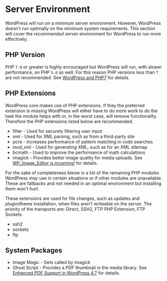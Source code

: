 # Server Environment
WordPress will run on a minimum server environment. However, WordPress doesn't run optimally on the minimum system requirements. This section will cover the _recommended_ server environment for WordPress to run more effectively.

## PHP Version
PHP `7.0` or greater is highly encouraged but WordPress will run, with slower performance, on PHP `5.6` as well. For this reason PHP versions less than `7` are not recommended. See [WordPress and PHP7](https://make.wordpress.org/core/2015/09/10/wordpress-and-php7/) for details.

## PHP Extensions
WordPress core makes use of PHP extensions. If they the preferred extension is missing WordPress will either have to do more work to do the task the module helps with or, in the worst case, will remove functionality. Therefore the PHP extensions listed below are recommended.

* filter - Used for securely filtering user input
* xml - Used for XML parsing, such as from a third-party site 
* pcre - Increases performance of pattern matching in code searches
* mod_xml - Used for generating XML, such as for an XML sitemap
* bcmath - Used to improve the performance of math calculations
* imagick - Provides better image quality for media uploads. See [WP_Image_Editor is incoming!](https://make.wordpress.org/core/2012/12/06/wp_image_editor-is-incoming/) for details.

For the sake of completeness bleow is a list of the remaining PHP modules WordPress _may_ use in certain situations or if other modules are unavailable. These are fallbacks and not needed in an optimal environment but installing them won't hurt.

These extensions are used for file changes, such as updates and plugin/theme installation, when files aren't writeable on the server. The priority of the transports are: Direct, SSH2, FTP PHP Extension, FTP Sockets.
* ssh2
* sockets
* ftp

## System Packages
* Image Magic - Gets called by imagick
* Ghost Script - Provides a PDF thumbnail in the media library. See [Enhanced PDF Support in WordPress 4.7](https://make.wordpress.org/core/2016/11/15/enhanced-pdf-support-4-7/) for details.
